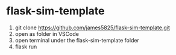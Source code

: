 # flask-sim-template
1. git clone https://github.com/james5825/flask-sim-template.git
2. open as folder in VSCode
3. open terminal under the flask-sim-template folder
4. flask run
